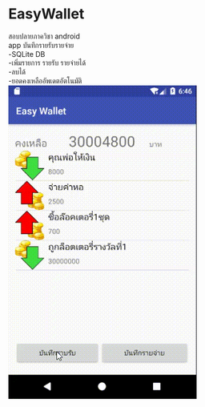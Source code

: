 # EasyWallet

สอบปลายภาควิชา android
<br>
app บันทึกรายรับรายจ่าย
<br>
-SQLite DB
<br>
-เพิ่มรายการ รายรับ รายจ่ายได้
<br>
-ลบได้
<br>
-ยอดคงเหลืออัพเดตอัตโนมัติ 
<br>
![Demo](https://github.com/Wirasinee/EasyWallet/blob/master/2017-12-12_18-47-07.gif?raw=true)
